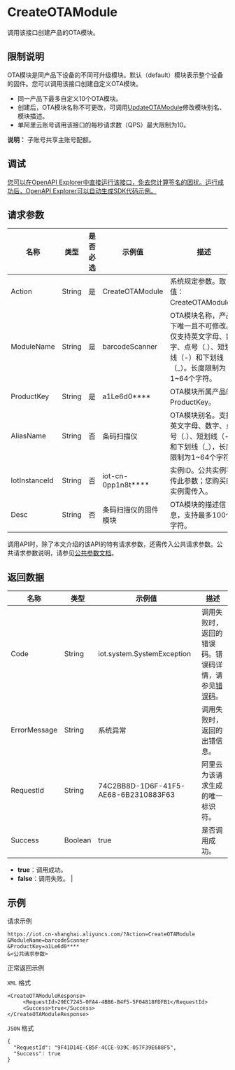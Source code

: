 # CreateOTAModule

调用该接口创建产品的OTA模块。

## 限制说明

OTA模块是同产品下设备的不同可升级模块。默认（default）模块表示整个设备的固件。您可以调用该接口创建自定义OTA模块。

-   同一产品下最多自定义10个OTA模块。
-   创建后，OTA模块名称不可更改，可调用[UpdateOTAModule](~~186061~~)修改模块别名、模块描述。
-   单阿里云账号调用该接口的每秒请求数（QPS）最大限制为10。

**说明：** 子账号共享主账号配额。


## 调试

[您可以在OpenAPI Explorer中直接运行该接口，免去您计算签名的困扰。运行成功后，OpenAPI Explorer可以自动生成SDK代码示例。](https://api.aliyun.com/#product=Iot&api=CreateOTAModule&type=RPC&version=2018-01-20)

## 请求参数

|名称|类型|是否必选|示例值|描述|
|--|--|----|---|--|
|Action|String|是|CreateOTAModule|系统规定参数。取值：CreateOTAModule。 |
|ModuleName|String|是|barcodeScanner|OTA模块名称，产品下唯一且不可修改。仅支持英文字母、数字、点号（.）、短划线（-）和下划线（\_）。长度限制为1~64个字符。 |
|ProductKey|String|是|a1Le6d0\*\*\*\*|OTA模块所属产品的ProductKey。 |
|AliasName|String|否|条码扫描仪|OTA模块别名。支持英文字母、数字、点号（.）、短划线（-）和下划线（\_），长度限制为1~64个字符。 |
|IotInstanceId|String|否|iot-cn-0pp1n8t\*\*\*\*|实例ID。公共实例不传此参数；您购买的实例需传入。 |
|Desc|String|否|条码扫描仪的固件模块|OTA模块的描述信息，支持最多100个字符。 |

调用API时，除了本文介绍的该API的特有请求参数，还需传入公共请求参数。公共请求参数说明，请参见[公共参数文档](~~30561~~)。

## 返回数据

|名称|类型|示例值|描述|
|--|--|---|--|
|Code|String|iot.system.SystemException|调用失败时，返回的错误码。错误码详情，请参见[错误码](~~87387~~)。 |
|ErrorMessage|String|系统异常|调用失败时，返回的出错信息。 |
|RequestId|String|74C2BB8D-1D6F-41F5-AE68-6B2310883F63|阿里云为该请求生成的唯一标识符。 |
|Success|Boolean|true|是否调用成功。

 -   **true**：调用成功。
-   **false**：调用失败。 |

## 示例

请求示例

```
https://iot.cn-shanghai.aliyuncs.com/?Action=CreateOTAModule
&ModuleName=barcodeScanner
&ProductKey=a1Le6d0****
&<公共请求参数>
```

正常返回示例

`XML` 格式

```
<CreateOTAModuleResponse>
     <RequestId>29EC7245-0FA4-4BB6-B4F5-5F04818FDFB1</RequestId>
     <Success>true</Success>
</CreateOTAModuleResponse>
```

`JSON` 格式

```
{
  "RequestId": "9F41D14E-CB5F-4CCE-939C-057F39E688F5",
  "Success": true
}
```

